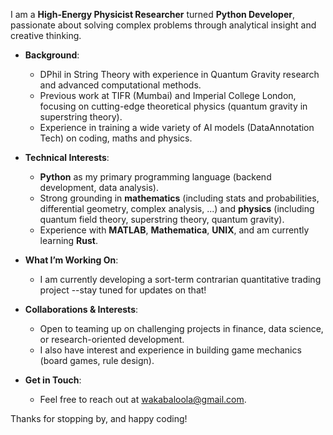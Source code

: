I am a **High-Energy Physicist Researcher** turned **Python Developer**, passionate about solving complex problems through analytical insight and creative thinking. 

- **Background**:  
  - DPhil in String Theory with experience in Quantum Gravity research and advanced computational methods.  
  - Previous work at TIFR (Mumbai) and Imperial College London, focusing on cutting-edge theoretical physics (quantum gravity in superstring theory).
  - Experience in training a wide variety of AI models (DataAnnotation Tech) on coding, maths and physics.  

- **Technical Interests**:  
  - **Python** as my primary programming language (backend development, data analysis).  
  - Strong grounding in **mathematics** (including stats and probabilities, differential geometry, complex analysis, ...) and **physics** (including quantum field theory, superstring theory, quantum gravity).
  - Experience with **MATLAB**, **Mathematica**, **UNIX**, and am currently learning **Rust**.  

- **What I’m Working On**:  
  - I am currently developing a sort-term contrarian quantitative trading project --stay tuned for updates on that!

- **Collaborations & Interests**:  
  - Open to teaming up on challenging projects in finance, data science, or research-oriented development.  
  - I also have interest and experience in building game mechanics (board games, rule design).  

- **Get in Touch**:  
  - Feel free to reach out at [wakabaloola@gmail.com](mailto:wakabaloola@gmail.com).  

Thanks for stopping by, and happy coding!

<!---
wakabaloola/wakabaloola is a ✨ special ✨ repository because its `README.md` (this file) appears on your GitHub profile.
You can click the Preview link to take a look at your changes.
--->
